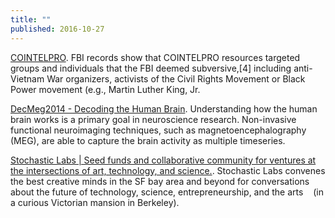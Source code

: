 ```yaml
---
title: ""
published: 2016-10-27
---
```




<a href="https://en.wikipedia.org/wiki/COINTELPRO" target="_blank">COINTELPRO</a>. FBI records show that COINTELPRO resources targeted groups and individuals that the FBI deemed subversive,[4] including anti-Vietnam War organizers, activists of the Civil Rights Movement or Black Power movement (e.g., Martin Luther King, Jr.




<a href="https://www.kaggle.com/c/decoding-the-human-brain" target="_blank">DecMeg2014 - Decoding the Human Brain</a>. Understanding how the human brain works is a primary goal in neuroscience research. Non-invasive functional neuroimaging techniques, such as magnetoencephalography (MEG), are able to capture the brain activity as multiple timeseries.




<a href="http://stochasticlabs.org/" target="_blank">Stochastic Labs | Seed funds and collaborative community for ventures at the intersections of art, technology, and science.</a>. Stochastic Labs convenes the best creative minds in the SF bay area and beyond for conversations about the future of technology, science, entrepreneurship, and the arts    (in a curious Victorian mansion in Berkeley).

